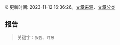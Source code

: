 :alarm_clock: 更新时间: 2023-11-12 16:36:26。[文章来源](/README.md)、[文章分类](/TAGS.md)

## 报告


> 关键字：`报告`、`月报`



